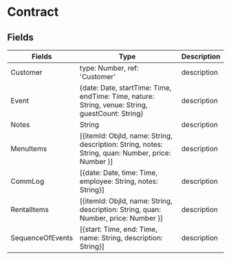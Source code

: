 # Contract

## Fields


| Fields        | Type           |  Description
| ------------- | -------------- | ------------- |
| Customer | type: Number, ref: 'Customer' | description |
| Event | {date: Date, startTime: Time, endTime: Time, nature: String, venue: String, guestCount: String} | description |
| Notes | String | description |
| MenuItems | [{itemId: ObjId, name: String, description: String, notes: String, quan: Number, price: Number }] | description |
| CommLog | [{date: Date, time: Time, employee: String, notes: String}] | description |
| RentalItems | [{itemId: ObjId, name: String, description: String, quan: Number, price: Number }] | description |
| SequenceOfEvents | [{start: Time, end: Time, name: String, description: String}] | description |

